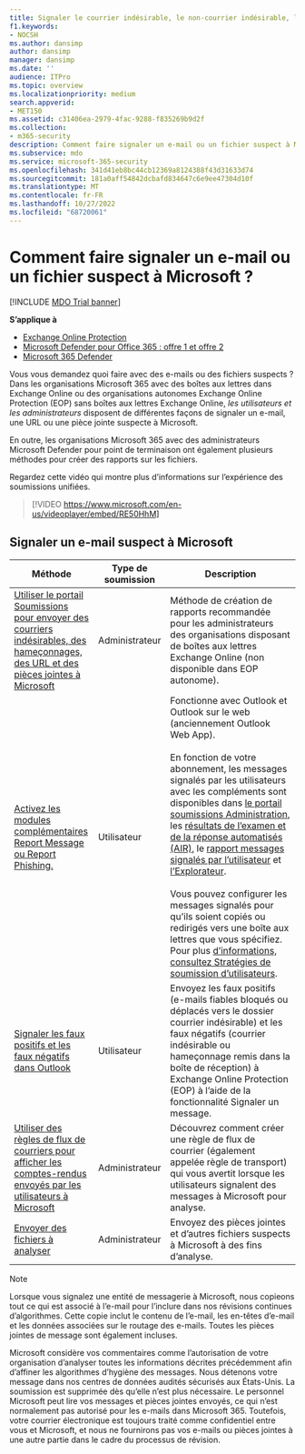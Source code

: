 ```yaml
---
title: Signaler le courrier indésirable, le non-courrier indésirable, l’hameçonnage, les e-mails suspects et les fichiers à Microsoft
f1.keywords:
- NOCSH
ms.author: dansimp
author: dansimp
manager: dansimp
ms.date: ''
audience: ITPro
ms.topic: overview
ms.localizationpriority: medium
search.appverid:
- MET150
ms.assetid: c31406ea-2979-4fac-9288-f835269b9d2f
ms.collection:
- m365-security
description: Comment faire signaler un e-mail ou un fichier suspect à Microsoft ? Signaler des messages, des URL, des pièces jointes et des fichiers à Microsoft à des fins d’analyse. Apprenez à signaler les courriers indésirables et les e-mails de hameçonnage.
ms.subservice: mdo
ms.service: microsoft-365-security
ms.openlocfilehash: 341d41eb8bc44cb12369a8124388f43d31633d74
ms.sourcegitcommit: 181a0aff54842dcbafd834647c6e9ee47304d10f
ms.translationtype: MT
ms.contentlocale: fr-FR
ms.lasthandoff: 10/27/2022
ms.locfileid: "68720061"
---
```

# <a name="how-do-i-report-a-suspicious-email-or-file-to-microsoft"></a>Comment faire signaler un e-mail ou un fichier suspect à Microsoft ?

[!INCLUDE [MDO Trial banner](../includes/mdo-trial-banner.md)]

**S’applique à**
- [Exchange Online Protection](exchange-online-protection-overview.md)
- [Microsoft Defender pour Office 365 : offre 1 et offre 2](defender-for-office-365.md)
- [Microsoft 365 Defender](../defender/microsoft-365-defender.md)

Vous vous demandez quoi faire avec des e-mails ou des fichiers suspects ? Dans les organisations Microsoft 365 avec des boîtes aux lettres dans Exchange Online ou des organisations autonomes Exchange Online Protection (EOP) sans boîtes aux lettres Exchange Online, *les utilisateurs et les* *administrateurs* disposent de différentes façons de signaler un e-mail, une URL ou une pièce jointe suspecte à Microsoft.

En outre, les organisations Microsoft 365 avec des administrateurs Microsoft Defender pour point de terminaison ont également plusieurs méthodes pour créer des rapports sur les fichiers.

Regardez cette vidéo qui montre plus d’informations sur l’expérience des soumissions unifiées.
> [!VIDEO https://www.microsoft.com/en-us/videoplayer/embed/RE50HhM]

## <a name="report-a-suspicious-email-to-microsoft"></a>Signaler un e-mail suspect à Microsoft

|Méthode|Type de soumission|Description|
|---|---|---|
|[Utiliser le portail Soumissions pour envoyer des courriers indésirables, des hameçonnages, des URL et des pièces jointes à Microsoft](admin-submission.md)|Administrateur|Méthode de création de rapports recommandée pour les administrateurs des organisations disposant de boîtes aux lettres Exchange Online (non disponible dans EOP autonome).|
|[Activez les modules complémentaires Report Message ou Report Phishing.](enable-the-report-message-add-in.md)|Utilisateur|Fonctionne avec Outlook et Outlook sur le web (anciennement Outlook Web App). <br/><br/> En fonction de votre abonnement, les messages signalés par les utilisateurs avec les compléments sont disponibles dans [le portail soumissions Administration](admin-submission.md), les [résultats de l’examen et de la réponse automatisés (AIR),](air-view-investigation-results.md) le [rapport messages signalés par l’utilisateur](view-email-security-reports.md#user-reported-messages-report) et [l’Explorateur](threat-explorer-views.md#email--submissions). <br/><br/> Vous pouvez configurer les messages signalés pour qu’ils soient copiés ou redirigés vers une boîte aux lettres que vous spécifiez. Pour plus [d’informations, consultez Stratégies de soumission d’utilisateurs](user-submission.md).
|[Signaler les faux positifs et les faux négatifs dans Outlook](report-false-positives-and-false-negatives.md)|Utilisateur|Envoyez les faux positifs (e-mails fiables bloqués ou déplacés vers le dossier courrier indésirable) et les faux négatifs (courrier indésirable ou hameçonnage remis dans la boîte de réception) à Exchange Online Protection (EOP) à l’aide de la fonctionnalité Signaler un message.|
|[Utiliser des règles de flux de courriers pour afficher les comptes-rendus envoyés par les utilisateurs à Microsoft](/exchange/security-and-compliance/mail-flow-rules/use-rules-to-see-what-users-are-reporting-to-microsoft)|Administrateur|Découvrez comment créer une règle de flux de courrier (également appelée règle de transport) qui vous avertit lorsque les utilisateurs signalent des messages à Microsoft pour analyse.|
|[Envoyer des fichiers à analyser](../intelligence/submission-guide.md)|Administrateur|Envoyez des pièces jointes et d’autres fichiers suspects à Microsoft à des fins d’analyse.|

> [!NOTE]
> Lorsque vous signalez une entité de messagerie à Microsoft, nous copieons tout ce qui est associé à l’e-mail pour l’inclure dans nos révisions continues d’algorithmes. Cette copie inclut le contenu de l’e-mail, les en-têtes d’e-mail et les données associées sur le routage des e-mails. Toutes les pièces jointes de message sont également incluses.
>
> Microsoft considère vos commentaires comme l’autorisation de votre organisation d’analyser toutes les informations décrites précédemment afin d’affiner les algorithmes d’hygiène des messages. Nous détenons votre message dans nos centres de données audités sécurisés aux États-Unis. La soumission est supprimée dès qu’elle n’est plus nécessaire. Le personnel Microsoft peut lire vos messages et pièces jointes envoyés, ce qui n’est normalement pas autorisé pour les e-mails dans Microsoft 365. Toutefois, votre courrier électronique est toujours traité comme confidentiel entre vous et Microsoft, et nous ne fournirons pas vos e-mails ou pièces jointes à une autre partie dans le cadre du processus de révision.
